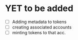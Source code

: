 # YET to be added
- [ ] Adding metadata to tokens
- [ ] creating associated accounts
- [ ] minting tokens to that acc.
